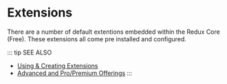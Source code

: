 # Extensions

There are a number of default extentions embedded within the Redux Core (Free). These extensions all come pre installed
and configured.

::: tip SEE ALSO
- [Using & Creating Extensions](../guides/basics-using-extensions.md)
- [Advanced and Pro/Premium Offerings](../premium)
:::

